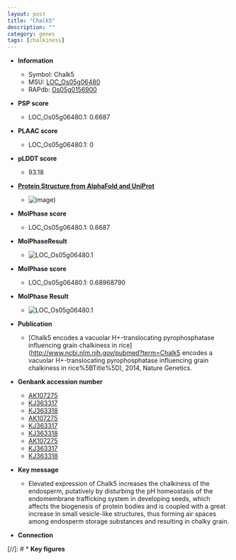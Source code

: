 ```yaml
---
layout: post
title: "Chalk5"
description: ""
category: genes
tags: [chalkiness]
---
```


* **Information**  
    + Symbol: Chalk5  
    + MSU: [LOC_Os05g06480](http://rice.plantbiology.msu.edu/cgi-bin/ORF_infopage.cgi?orf=LOC_Os05g06480)  
    + RAPdb: [Os05g0156900](http://rapdb.dna.affrc.go.jp/viewer/gbrowse_details/irgsp1?name=Os05g0156900)  

* **PSP score**  
    + LOC_Os05g06480.1: 0.6687 

* **PLAAC score**  
    + LOC_Os05g06480.1: 0 

* **pLDDT score**
    + 93.18

* **[Protein Structure from AlphaFold and UniProt](https://www.uniprot.org/uniprotkb/Q75M03/entry#structure)**
    + ![image](https://ricepsp.github.io/images/Q7/AF-Q75M03-F1.png))

* **MolPhase score**
    + LOC_Os05g06480.1: 0.6687

* **MolPhaseResult**
    + ![LOC_Os05g06480.1](https://ricepsp.github.io/pictures/LOC_Os05g/LOC_Os05g06480.1.png)

* **MolPhase score**
    + LOC_Os05g06480.1: 0.68968790

* **MolPhase Result**
    + ![LOC_Os05g06480.1](https://304243504.github.io/Pictures/LOC_Os05g/LOC_Os05g06480.1.png)

* **Publication**  
    + [Chalk5 encodes a vacuolar H+-translocating pyrophosphatase influencing grain chalkiness in rice](http://www.ncbi.nlm.nih.gov/pubmed?term=Chalk5 encodes a vacuolar H+-translocating pyrophosphatase influencing grain chalkiness in rice%5BTitle%5D), 2014, Nature Genetics.

* **Genbank accession number**  
    + [AK107275](http://www.ncbi.nlm.nih.gov/nuccore/AK107275)
    + [KJ363317](http://www.ncbi.nlm.nih.gov/nuccore/KJ363317)
    + [KJ363318](http://www.ncbi.nlm.nih.gov/nuccore/KJ363318)
    + [AK107275](http://www.ncbi.nlm.nih.gov/nuccore/AK107275)
    + [KJ363317](http://www.ncbi.nlm.nih.gov/nuccore/KJ363317)
    + [KJ363318](http://www.ncbi.nlm.nih.gov/nuccore/KJ363318)
    + [AK107275](http://www.ncbi.nlm.nih.gov/nuccore/AK107275)
    + [KJ363317](http://www.ncbi.nlm.nih.gov/nuccore/KJ363317)
    + [KJ363318](http://www.ncbi.nlm.nih.gov/nuccore/KJ363318)

* **Key message**  
    + Elevated expression of Chalk5 increases the chalkiness of the endosperm, putatively by disturbing the pH homeostasis of the endomembrane trafficking system in developing seeds, which affects the biogenesis of protein bodies and is coupled with a great increase in small vesicle-like structures, thus forming air spaces among endosperm storage substances and resulting in chalky grain.

* **Connection**  

[//]: # * **Key figures**  


